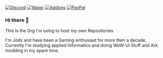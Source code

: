 [![Discord][SVG-Discord]][Discord]
[![Wago][SVG-Wago]][Wago]
[![Addons][SVG-Addons]][Addons]
[![PayPal][SVG-PayPal]][PayPal]

### Hi there 👋

This is the Org i'm using to host my own Repositories.

I'm Jods and have been a Gaming enthusiast for more then a decade. Currently I'm studying applied Informatics and doing WoW-Ui Stuff and Ark modding in my spare time. 



[//]: # (Links)

[Discord]: https://discord.com/invite/v3gYmYamGJ (Join the Discord)
[PayPal]: https://ko-fi.com/jodsderechte (Donate via PayPal)
[Wago]: https://wago.io/p/Jodsderechte (Check out my Weakauras)
[Addons]: https://www.curseforge.com/members/jods/projects (Check out my Addons and Mods)


[//]: # (Images)

[SVG-Discord]: https://img.shields.io/badge/Discord-7289da?logo=discord&logoColor=fff&style=flat-square
[SVG-PayPal]: https://custom-icon-badges.demolab.com/badge/-Support-lightgrey?style=flat-square&logo=kofi&color=222222
[SVG-Wago]: https://custom-icon-badges.demolab.com/badge/-WeakAuras-lightgrey?style=flat-square&logo=weakauras&color=22283D
[SVG-Addons]: https://custom-icon-badges.demolab.com/badge/-Addons&Mods-lightgrey?style=flat-square&logo=addons&color=ff5c19 
